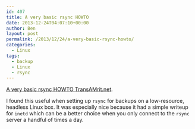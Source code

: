 ```yaml
---
id: 407
title: A very basic rsync HOWTO
date: 2013-12-24T04:07:10+00:00
author: Ben
layout: post
permalink: /2013/12/24/a-very-basic-rsync-howto/
categories:
  - Linux
tags:
  - backup
  - Linux
  - rsync
---
```

[A very basic rsync HOWTO TransAMrit.net](http://transamrit.net/docs/rsync/).

I found this useful when setting up `rsync` for backups on a low-resource, headless Linux box. It was especially nice because it had a simple writeup for `inetd` which can be a better choice when you only connect to the `rsync` server a handful of times a day.
